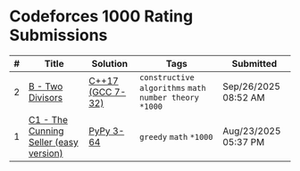 # Codeforces 1000 Rating Submissions

| # | Title | Solution | Tags | Submitted |
|:-:|-------|----------|------|-----------|
| 2 | [B - Two Divisors](https://codeforces.com/contest/1916/problem/B) | [C++17 (GCC 7-32)](https://codeforces.com/contest/1916/submission/340580471) | `constructive algorithms` `math` `number theory` `*1000` | Sep/26/2025 08:52 AM |
| 1 | [C1 - The Cunning Seller (easy version)](https://codeforces.com/contest/2132/problem/C1) | [PyPy 3-64](https://codeforces.com/contest/2132/submission/335195719) | `greedy` `math` `*1000` | Aug/23/2025 05:37 PM |